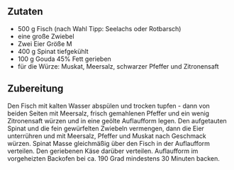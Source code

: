 
## Zutaten
- 500 g Fisch (nach Wahl Tipp: Seelachs oder Rotbarsch)
- eine große Zwiebel
- Zwei Eier Größe M
- 400 g Spinat tiefgekühlt
- 100 g Gouda 45% Fett gerieben
- für die Würze: Muskat, Meersalz, schwarzer Pfeffer und Zitronensaft

## Zubereitung
Den Fisch mit kalten Wasser abspülen und trocken tupfen - dann von beiden Seiten mit Meersalz, frisch gemahlenen Pfeffer und ein wenig Zitronensaft würzen und in eine geölte Auflaufform legen. Den aufgetauten Spinat und die fein gewürfelten Zwiebeln vermengen, dann die Eier unterrühren und mit Meersalz, Pfeffer und Muskat nach Geschmack würzen. Spinat Masse gleichmäßig über den Fisch in der Auflaufform verteilen. Den geriebenen Käse darüber verteilen. Auflaufform im vorgeheizten Backofen bei ca. 190 Grad mindestens 30 Minuten backen.

